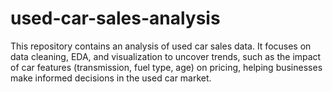 # used-car-sales-analysis
This repository contains an analysis of used car sales data. It focuses on data cleaning, EDA, and visualization to uncover trends, such as the impact of car features (transmission, fuel type, age) on pricing, helping businesses make informed decisions in the used car market.
